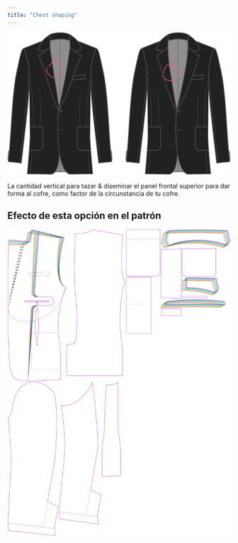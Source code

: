 ```yaml
---
title: "Chest shaping"
---
```


![Forma del pecho](chestshaping.svg)

La cantidad vertical para tazar & diseminar el panel frontal superior para dar forma al cofre, como factor de la circunstancia de tu cofre.

## Efecto de esta opción en el patrón

![Esta imagen muestra el efecto de esta opción superponiendo varias variantes que tienen un valor diferente para esta opción](jaeger_chestshaping_sample.svg "Effect of this option on the pattern")
